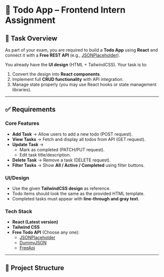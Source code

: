 # 📝 Todo App – Frontend Intern Assignment  

## 🎯 Task Overview  
As part of your exam, you are required to build a **Todo App** using **React** and connect it with a **Free REST API** (e.g., [JSONPlaceholder](https://jsonplaceholder.typicode.com/todos)).  

You already have the **UI design** (HTML + TailwindCSS). Your task is to:  
1. Convert the design into **React components**.  
2. Implement full **CRUD functionality** with API integration.  
3. Manage state properly (you may use React hooks or state management libraries).  

---

## ✅ Requirements  

### Core Features  
- **Add Task** → Allow users to add a new todo (POST request).  
- **View Tasks** → Fetch and display all todos from API (GET request).  
- **Update Task** →  
  - Mark as completed (PATCH/PUT request).  
  - Edit task title/description.  
- **Delete Task** → Remove a task (DELETE request).  
- **Filter Tasks** → Show **All / Active / Completed** using filter buttons.  

### UI/Design  
- Use the given **TailwindCSS design** as reference.  
- Todo items should look the same as the provided HTML template.  
- Completed tasks must appear with **line-through and gray text**.  

### Tech Stack  
- **React (Latest version)**  
- **Tailwind CSS**  
- **Free Todo API** (Choose any one):  
  - [JSONPlaceholder](https://jsonplaceholder.typicode.com/todos)  
  - [DummyJSON](https://dummyjson.com/todos)  
  - [FreeApi]([https://dummyjson.com/todos](https://freeapi.hashnode.space/api-guide/apireference/getUsers)) 
---

## 📂 Project Structure  

